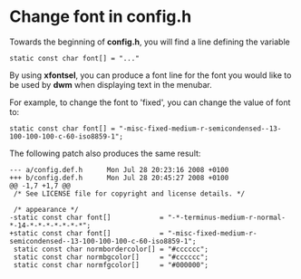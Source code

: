 Change font in config.h
=======================

Towards the beginning of **config.h**, you will find a line defining the
variable

	static const char font[] = "..."

By using **xfontsel**, you can produce a font line for the font you would like
to be used by **dwm** when displaying text in the menubar.

For example, to change the font to 'fixed', you can change the value of font to: 

	static const char font[] = "-misc-fixed-medium-r-semicondensed--13-100-100-100-c-60-iso8859-1";

The following patch also produces the same result:

	--- a/config.def.h      Mon Jul 28 20:23:16 2008 +0100
	+++ b/config.def.h      Mon Jul 28 20:45:27 2008 +0100
	@@ -1,7 +1,7 @@
	 /* See LICENSE file for copyright and license details. */
	
	 /* appearance */
	-static const char font[]            = "-*-terminus-medium-r-normal-*-14-*-*-*-*-*-*-*";
	+static const char font[]            = "-misc-fixed-medium-r-semicondensed--13-100-100-100-c-60-iso8859-1";
	 static const char normbordercolor[] = "#cccccc";
	 static const char normbgcolor[]     = "#cccccc";
	 static const char normfgcolor[]     = "#000000";
